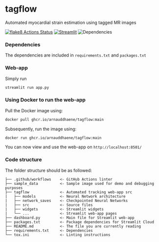 # tagflow

Automated myocardial strain estimation using tagged MR images

[![flake8 Actions Status](https://github.com/arnauddhaene/tagflow/actions/workflows/lint.yml/badge.svg)](https://github.com/arnauddhaene/tagflow/actions) 
[![Streamlit](https://static.streamlit.io/badges/streamlit_badge_black_white.svg)](https://share.streamlit.io/arnauddhaene/tagflow/main/app.py)
![Dependencies](https://img.shields.io/librariesio/github/arnauddhaene/tagflow)


### Dependencies

The dependencies are included in `requirements.txt` and `packages.txt`

### Web-app

Simply run

```bash
streamlit run app.py
```

### Using Docker to run the web-app

Pull the Docker image using:

```bash
docker pull ghcr.io/arnauddhaene/tagflow:main
```

Subsequently, run the image using:

```bash
docker run ghcr.io/arnauddhaene/tagflow:main
```

You can now view and use the web-app on ```http://localhost:8501/```

### Code structure

The folder structure should be as followed:
 
```
├── .github/workflows    <- GitHub Actions linter
├── sample_data          <- Sample image used for demo and debugging purposes
├── tagflow              <- Automated tracking web-app src
|   ├── models           <- Neural Network architecture
|   ├── network_saves    <- Checkpointed Neural Networks
|   ├── src              <- Source files
|   ├── widgets          <- Streamlit widgets
|   └── ...              <- Streamlit web-app pages
├── dashboard.py         <- Main file for Streamlit web-app
├── packages.txt         <- Package dependencies for Streamlit Cloud
├── README.md            <- The file you are currently reading
├── requirements.txt     <- Dependencies
└── tox.ini              <- Linting instructions
```
